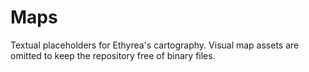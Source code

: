 # Maps
Textual placeholders for Ethyrea's cartography. Visual map assets are omitted to keep the repository free of binary files.
